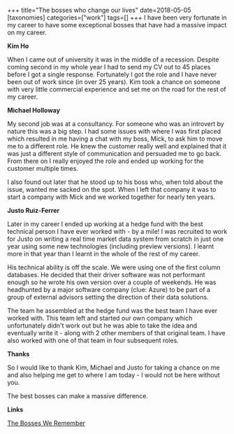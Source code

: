 +++
title="The bosses who change our lives"
date=2018-05-05
[taxonomies]
categories=["work"]
tags=[]
+++
I have been very fortunate in my career to have some exceptional bosses that have had a massive impact on my career.
<!-- more -->

__Kim Ho__

When I came out of university it was in the middle of a recession. Despite coming second in my whole year I had to send my CV out to 45 places before I got a single response. Fortunately I got the role and I have never been out of work since (in over 25 years). Kim took a chance on someone with very little commercial experience and set me on the road for the rest of my career.

__Michael Holloway__

My second job was at a consultancy. For someone who was an introvert by nature this was a big step. I had some issues with where I was first placed which resulted in me having a chat with my boss, Mick, to ask him to move me to a different role. He knew the customer really well and explained that it was just a different style of communication and persuaded me to go back. From there on I really enjoyed the role and ended up working for the customer multiple times. 

I also found out later that he stood up to his boss who, when told about the issue, wanted me sacked on the spot. When I left that company it was to start a company with Mick and we worked together for nearly ten years. 

__Justo Ruiz-Ferrer__

Later in my career I ended up working at a hedge fund with the best technical person I have ever worked with - by a mile! I was recruited to work for Justo on writing a real time market data system from scratch in just one year using some new technologies (including preview versions). I learnt more in that year than I learnt in the whole of the rest of my career.

His technical ability is off the scale. We were using one of the first column databases. He decided that their driver software was not performant enough so he wrote his own version over a couple of weekends. He was headhunted by a major software company (clue: Azure) to be part of a group of external advisors setting the direction of their data solutions.

The team he assembled at the hedge fund was the best team I have ever worked with. This team left and started our own company which unfortunately didn't work out but he was able to take the idea and eventually write it - along with 2 other members of that original team. I have also worked with one of that team in four subsequent roles. 

__Thanks__

So I would like to thank Kim, Michael and Justo for taking a chance on me and also helping me get to where I am today - I would not be here without you. 

The best bosses can make a massive difference.



__Links__

[The Bosses We Remember](http://www.swiss-miss.com/2018/05/the-bosses-we-remember.html)
